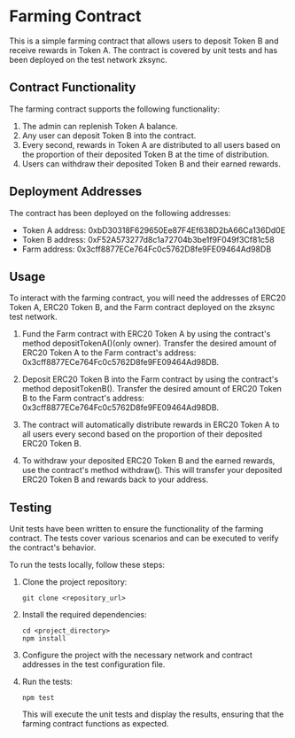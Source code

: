 # Farming Contract

This is a simple farming contract that allows users to deposit Token B and receive rewards in Token A. The contract is covered by unit tests and has been deployed on the test network zksync.

## Contract Functionality

The farming contract supports the following functionality:

1. The admin can replenish Token A balance.
2. Any user can deposit Token B into the contract.
3. Every second, rewards in Token A are distributed to all users based on the proportion of their deposited Token B at the time of distribution.
4. Users can withdraw their deposited Token B and their earned rewards.

## Deployment Addresses

The contract has been deployed on the following addresses:

- Token A address: 0xbD30318F629650Ee87F4Ef638D2bA66Ca136Dd0E
- Token B address: 0xF52A573277d8c1a72704b3be1f9F049f3Cf81c58
- Farm address: 0x3cff8877ECe764Fc0c5762D8fe9FE09464Ad98DB

## Usage

To interact with the farming contract, you will need the addresses of ERC20 Token A, ERC20 Token B, and the Farm contract deployed on the zksync test network.

1. Fund the Farm contract with ERC20 Token A by using the contract's method depositTokenA()(only owner). Transfer the desired amount of ERC20 Token A to the Farm contract's address: 0x3cff8877ECe764Fc0c5762D8fe9FE09464Ad98DB.

2. Deposit ERC20 Token B into the Farm contract by using the contract's method depositTokenB(). Transfer the desired amount of ERC20 Token B to the Farm contract's address: 0x3cff8877ECe764Fc0c5762D8fe9FE09464Ad98DB.

3. The contract will automatically distribute rewards in ERC20 Token A to all users every second based on the proportion of their deposited ERC20 Token B.

4. To withdraw your deposited ERC20 Token B and the earned rewards, use the contract's method withdraw(). This will transfer your deposited ERC20 Token B and rewards back to your address.

## Testing

Unit tests have been written to ensure the functionality of the farming contract. The tests cover various scenarios and can be executed to verify the contract's behavior.

To run the tests locally, follow these steps:

1. Clone the project repository:

   ```
   git clone <repository_url>
   ```

2. Install the required dependencies:

   ```
   cd <project_directory>
   npm install
   ```

3. Configure the project with the necessary network and contract addresses in the test configuration file.

4. Run the tests:

   ```
   npm test
   ```

   This will execute the unit tests and display the results, ensuring that the farming contract functions as expected.

